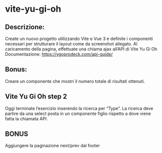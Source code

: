 # vite-yu-gi-oh



## Descrizione:

Create un nuovo progetto utilizzando Vite e Vue 3 e definite i componenti necessari per strutturare il layout come da screenshot allegato.
Al caricamento della pagina, effettuate una chiama ajax all’API di Vite Yu Gi Oh
Documentazione: https://ygoprodeck.com/api-guide/

## Bonus:

Creare un componente che mostri il numero totale di risultati ottenuti.

## Vite Yu Gi Oh step 2

Oggi terminate l’esercizio inserendo la ricerca per “Type”.
La ricerca deve partire da una select posta in un componente figlio rispetto a dove viene fatta la chiamata API.

## BONUS
Aggiungere la paginazione next/prev dal footer